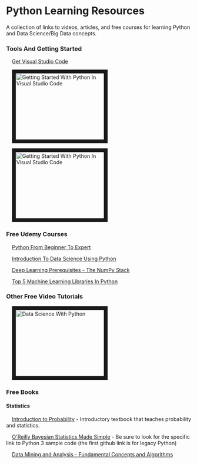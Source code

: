 # Python Learning Resources
A collection of links to videos, articles, and free courses for learning Python and Data Science/Big Data concepts. 

### Tools And Getting Started
&nbsp;&nbsp;&nbsp;&nbsp;[Get Visual Studio Code](https://code.visualstudio.com/ "Download Visual Studio Code")

&nbsp;&nbsp;&nbsp;&nbsp;<a href="http://www.youtube.com/watch?feature=player_embedded&v=7EXd4_ttIuw
" target="_blank"><img src="http://img.youtube.com/vi/7EXd4_ttIuw/0.jpg" 
alt="Getting Started With Python In Visual Studio Code" width="240" height="180" border="10" /></a>

&nbsp;&nbsp;&nbsp;&nbsp;<a href="http://www.youtube.com/watch?feature=player_embedded&v=E9U-EBG8jVk
" target="_blank"><img src="http://img.youtube.com/vi/E9U-EBG8jVk/0.jpg" 
alt="Getting Started With Python In Visual Studio Code" width="240" height="180" border="10" /></a>


### Free Udemy Courses

&nbsp;&nbsp;&nbsp;&nbsp;[Python From Beginner To Expert](https://www.udemy.com/course/python-from-beginner-to-expert-starter-free/ "Python From Beginner To Expert")

&nbsp;&nbsp;&nbsp;&nbsp;[Introduction To Data Science Using Python](https://www.udemy.com/course/introduction-to-data-science-using-python/ "Introduction To Data Science Using Python")

&nbsp;&nbsp;&nbsp;&nbsp;[Deep Learning Prerequisites - The NumPy Stack](https://www.udemy.com/course/deep-learning-prerequisites-the-numpy-stack-in-python/ "Deep Learning Prerequisites - The NumPy Stack")

&nbsp;&nbsp;&nbsp;&nbsp;[Top 5 Machine Learning Libraries In Python](https://www.udemy.com/course/the-top-5-machine-learning-libraries-in-python/ "Top 5 Machine Learning Libraries In Python")


### Other Free Video Tutorials

&nbsp;&nbsp;&nbsp;&nbsp;<a href="http://www.youtube.com/watch?feature=player_embedded&v=mkv5mxYu0Wk" target="_blank"><img src="http://img.youtube.com/vi/mkv5mxYu0Wk/0.jpg" alt="Data Science With Python" width="240" height="180" border="10" /></a>

### Free Books

#### Statistics
&nbsp;&nbsp;&nbsp;&nbsp;[Introduction to Probability](http://www.dartmouth.edu/~chance/teaching_aids/books_articles/probability_book/amsbook.mac.pdf) - Introductory textbook that teaches probability and statistics.

&nbsp;&nbsp;&nbsp;&nbsp;[O'Reilly Bayesian Statistics Made Simple](https://greenteapress.com/wp/think-bayes/) - Be sure to look for the specific link to Python 3 sample code (the first github link is for legacy Python)

&nbsp;&nbsp;&nbsp;&nbsp;[Data Mining and Analysis - Fundamental Concepts and Algorithms](http://www.dataminingbook.info/pmwiki.php/Main/BookDownload)



